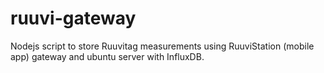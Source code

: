 # ruuvi-gateway
Nodejs script to store Ruuvitag measurements using RuuviStation (mobile app) gateway and ubuntu server with InfluxDB.
